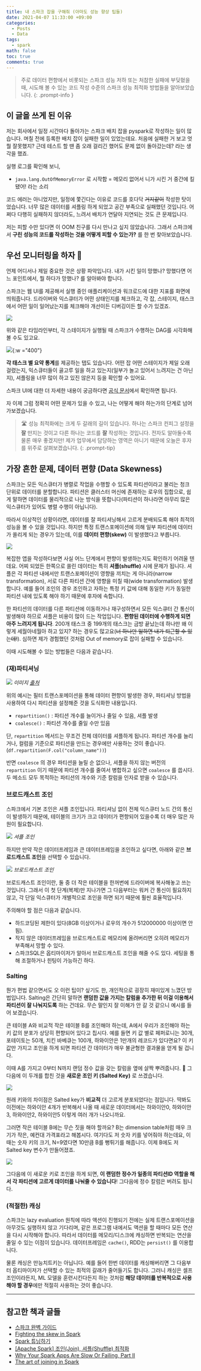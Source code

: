 ```yaml
---
title: 내 스파크 잡을 구해줘 (아마도 성능 향상 팁들)
date: 2021-04-07 11:33:00 +09:00
categories:
  - Posts
  - Data
tags:
  - spark
math: false
toc: true
comments: true
---
```

> 주로 데이터 편향에서 비롯되는 스파크 성능 저하 또는 처참한 실패에 부딪혔을 때, 시도해 볼 수 있는 코드 작성 수준의 스파크 성능 최적화 방법들을 알아보았습니다.
{: .prompt-info }

## 이 글을 쓰게 된 이유

저는 회사에서 일정 시간마다 돌아가는 스파크 배치 잡을 pyspark로 작성하는 일이 많습니다. 며칠 전에 등록한 배치 잡이 실패한 일이 있었는데요. 처음에 실패한 거 보고 엇 뭘 잘못했지? 근데 테스트 할 땐 좀 오래 걸리긴 했어도 문제 없이 돌아갔는데? 라는 생각을 했죠. 

실행 로그를 확인해 보니, 

- `java.lang.OutOfMemoryError` 로 시작함 =  메모리 없어서 니가 시킨 거 중간에 킬됐어! 라는 소리

코드 에러는 아니었지만, 일정에 쫓긴다는 이유로 코드를 호다닥 ~~거지같이~~ 작성한 탓이었습니다. 너무 많은 데이터를 셔플링 하게 되었고 공간 부족으로 실패했던 것입니다. 어쩌다 다행히 실패하지 않더라도, 느려서 배치가 연달아 지연되는 것도 큰 문제입니다.

저는 피할 수만 있다면 이 OOM 친구를 다시 만나고 싶지 않았습니다. 그래서 스파크에서 **구린 성능의 코드를 작성하는 것을 어떻게 피할 수 있는가?** 를 한 번 찾아보았습니다.

## 우선 모니터링을 하자 👀

언제 어디서나 제일 중요한 것은 상황 파악입니다. 내가 시킨 일이 망했나? 망했다면 어느 포인트에서, 뭘 하다가 망했나? 를 알아봐야 합니다. 

스파크는 웹 UI를 제공해서 실행 중인 애플리케이션과 워크로드에 대한 지표를 화면에 띄워줍니다. 드라이버와 익스큐터가 어떤 상태인지를 체크하고, 각 잡, 스테이지, 태스크에서 어떤 일이 일어났는지를 체크해야 개선이든 디버깅이든 할 수가 있겠죠.

![](/assets/img/posts/2021-04-07-dealing-with-spark-data-skew_AllJobsPageDetail.png)

 위와 같은 타임라인부터, 각 스테이지가 실행될 때 스파크가 수행하는 DAG를 시각화해 볼 수도 있고요.


![](/assets/img/posts/2021-04-07-dealing-with-spark-data-skew_job-page-detail.png){:w ="400"}

**각 태스크 별 요약 통계**를 제공하는 탭도 있습니다. 어떤 잡 어떤 스테이지가 제일 오래 걸렸는지, 익스큐터들이 골고루 일을 하고 있는지(일부가 놀고 있어서 느려지는 건 아닌지), 셔플링을 너무 많이 하고 있진 않은지 등을 확인할 수 있어요. 

스파크 UI에 대한 더 자세한 내용이 궁금하다면 [공식 문서](https://spark.apache.org/docs/3.0.0-preview/web-ui.html)에서 확인하면 됩니다.

자 이제 그럼 정확히 어떤 문제가 있을 수 있고, 나는 어떻게 해야 하는가의 단계로 넘어가보겠습니다.

> 🛣️ 성능 최적화에는 크게 두 갈래의 길이 있습니다. 하나는 스파크 컨피그 설정을 **잘** 만지는 것이고 다른 하나는 코드를 **잘** 작성하는 것입니다. 전자도 알아둘수록 물론 매우 좋겠지만! 제가 업무에서 담당하는 영역은 아니기 때문에 오늘은 후자를 위주로 살펴보겠습니다.
{: .prompt-tip}


## 가장 흔한 문제, 데이터 편향 (Data Skewness)

스파크는 모든 익스큐터가 병렬로 작업을 수행할 수 있도록 파티션이라고 불리는 청크 단위로 데이터를 분할합니다. 파티션은 클러스터 머신에 존재하는 로우의 집합으로, 쉽게 말하면 데이터를 물리적으로 나눈 방식을 뜻합니다(파티션이 하나라면 아무리 많은 익스큐터가 있어도 병렬 수행이 아닙니다).

따라서 이상적인 상황이라면, 데이터를 잘 파티셔닝해서 고르게 분배되도록 해야 최적의 성능을 볼 수 있을 것입니다. 하지만 특정 트랜스포메이션에 의해 일부 파티션에 데이터가 쏠리게 되는 경우가 있는데, 이를 **데이터 편향(skew)** 이 발생했다고 부릅니다. 

![](/assets/img/posts/2021-04-07-dealing-with-spark-data-skew_1.png)

복잡한 앱을 작성하다보면 사실 어느 단계에서 편향이 발생하는지도 확인하기 어려울 텐데요. 어찌 되었든 한쪽으로 쏠린 데이터는 특히 **셔플(shuffle)** 시에 문제가 됩니다. 셔플은 각 파티션 내에서만 트랜스포메이션이 영향을 끼치는 게 아니라(narrow transformation), 서로 다른 파티션 간에 영향을 미칠 때(wide transformation) 발생합니다. 예를 들어 조인의 경우 조인하고 자하는 특정 키 값에 대해 동일한 키가 동일한 파티션 내에 있도록 해야 하기 때문에 후자에 속합니다.

한 파티션의 데이터를 다른 파티션에 이동하거나 재구성하면서 모든 익스큐터 간 통신이 발생해야 하므로 셔플은 비용이 많이 드는 작업입니다. **편향된 데이터에 수행하게 되면 아주 느려지게 됩니다**. 200개 태스크 중 199개의 태스크는 금방 끝났는데 하나만 왜 이렇게 세월아네월아 하고 있지? 하는 경우도 많고요(~~너 하나만 일하면 내가 퇴근할 수 있는데!~~). 심하면 제가 경험했던 것처럼 Out of memory로 잡이 실패할 수 있습니다.

이때 시도해볼 수 있는 방법들은 다음과 같습니다.

### (재)파티셔닝

![](/assets/img/posts/2021-04-07-dealing-with-spark-data-skew_2.png)
_이미지 [출처](https://gritmind.blog/2020/10/16/spark_tune/)_

위의 예시는 필터 트랜스포메이션을 통해 데이터 편향이 발생한 경우, 파티셔닝 방법을 사용하여 다시 파티션을 설정해준 것을 도식화한 내용입니다.

- `repartition()` : 파티션 개수를 늘이거나 줄일 수 있음, 셔플 발생
- `coalesce()` : 파티션 개수를 줄일 수만 있음

단, `repartition` 메서드는 무조건 전체 데이터를 셔플하게 됩니다. 파티션 개수를 늘리거나, 컬럼을 기준으로 파티션을 만드는 경우에만 사용하는 것이 좋습니다. (`df.repartition(F.col("column_name"))`) 

반면 `coalesce` 의 경우 파티션을 늘릴 순 없으나, 셔플을 하지 않는 버전의 `repartition` 이기 때문에 파티션 개수를 줄여서 병합하고 싶으면 `coalesce` 를 씁시다. 두 메소드 모두 목적하는 파티션의 개수와 기준 칼럼을 인자로 받을 수 있습니다.

### 브로드캐스트 조인

스파크에서 기본 조인은 셔플 조인입니다. 파티셔닝 없이 전체 익스큐터 노드 간의 통신이 발생하기 때문에, 테이블의 크기가 크고 데이터가 편향되어 있을수록 더 매우 많은 자원이 필요합니다.

![](/assets/img/posts/2021-04-07-dealing-with-spark-data-skew_3.png)
_셔플 조인_

하지만 만약 작은 데이터프레임과 큰 데이터프레임을 조인하고 싶다면, 아래와 같은 **브로드캐스트 조인**을 선택할 수 있습니다.

![](/assets/img/posts/2021-04-07-dealing-with-spark-data-skew_4.png)
_브로드캐스트 조인_

브로드캐스트 조인이란, 둘 중 더 작은 테이블을 한꺼번에 드라이버에 복사해놓고 쓰는 것입니다. 그래서 이 첫 단계(복제)만 지나가면 그 다음부터는 워커 간 통신이 필요하지 않고, 각 단일 익스큐터가 개별적으로 조인을 하면 되기 때문에 훨씬 효율적입니다.

주의해야 할 점은 다음과 같습니다.

- 하드코딩된 제한이 있다(8GB 이상이거나 로우의 개수가 512000000 이상이면 안 됨).
- 작지 않은 데이터프레임을 브로드캐스트로 메모리에 올려버리면 오히려 메모리가 부족해서 망할 수 있다.
- 스파크SQL은 옵티마이저가 알아서 브로드캐스트 조인을 해줄 수도 있다. 세팅을 통해 조절하거나 힌팅이 가능하긴 하다.

### Salting

뭔가 편법 같으면서도 오 이런 팁이? 싶기도 한, 개인적으로 굉장히 재미있게 느꼈던 방법입니다. Salting은 간단히 말하면 **랜덤한 값을 가지는 칼럼을 추가한 뒤 이걸 이용해서 파티션이 잘 나눠지도록** 하는 건데요. 무슨 말인지 잘 이해가 안 갈 것 같으니 예시를 들어 보겠습니다.

큰 테이블 A와 비교적 작은 테이블 B를 조인해야 하는데, A에서 우리가 조인해야 하는 키 값의 분포가 상당히 편향되어 있다고 칩시다. 예를 들면 키 값 별로 페퍼로니는 30개, 포테이토는 50개, 치킨 바베큐는 100개, 하와이안은 1만개의 레코드가 있다면요? 이 키 값만 가지고 조인을 하게 되면 파티션 간 데이터가 매우 불균형한 결과물을 얻게 될 겁니다.

이때 A를 가지고 0부터 N까지 랜덤 정수 값을 갖는 칼럼을 옆에 살짝 뿌려줍니다. 🧂  그다음에 이 두개를 합친 것을 **새로운 조인 키 (Salted Key)** 로 쓰겠습니다.

![](/assets/img/posts/2021-04-07-dealing-with-spark-data-skew_5.png)

원래 키와의 차이점은 Salted key가 **비교적** 더 고르게 분포되었다는 점입니다. 딱봐도 이전에는 하와이안 4개가 반복해서 나올 때 새로운 데이터에서는 하와이안0, 하와이안3, 하와이안2, 하와이안5 이렇게 여러 개가 나오니까요.

그러면 작은 테이블 B에는 무슨 짓을 해야 할까요? B는 dimension table처럼 매우 크기가 작은, 예컨대 가격표라고 해봅시다. 여기다도 저 숫자 키를 넣어줘야 하는데요, 이때는 숫자 키의 크기, N=9였다면 10만큼 B를 뻥튀기를 해줍니다. 이제 B에도 저 Salted key 변수가 만들어졌죠.

![](/assets/img/posts/2021-04-07-dealing-with-spark-data-skew_6.png)


그다음에 이 새로운 키로 조인을 하게 되면, **이 랜덤한 정수가 일종의 파티션ID 역할을 해서 각 파티션에 고르게 데이터를 나눠줄 수 있습니다**! 그다음에 정수 칼럼은 버려도 됩니다.

### (적절한) 캐싱

스파크는 lazy evaluation 원칙에 따라 액션이 진행되기 전에는 실제 트랜스포메이션을 아무것도 실행하지 않고 기다리며, 같은 프로그램 내에서도 액션을 할 때마다 모든 연산을 다시 시작해야 합니다. 따라서 데이터를 메모리/디스크에 캐싱하면 반복되는 연산을 줄일 수 있는 이점이 있습니다. 데이터프레임은 `cache()`, RDD는 `persist()` 를 이용합니다.

물론 캐싱은 만능치트키는 아닙니다. 예를 들어 한번 데이터를 캐싱해버리면 그 다음부터 옵티마이저가 선택할 수 있는 최적의 갈래가 줄어들기도 합니다. 그러니 캐싱은 셀프 조인이라든지, ML 모델을 훈련시킨다든지 하는 것처럼 **해당 데이터를 반복적으로 사용해야 할 경우**에만 적절히 사용하는 것이 좋습니다.

  
---

  
## 참고한 책과 글들

- [스파크 완벽 가이드](https://www.hanbit.co.kr/store/books/look.php?p_code=B6709029941)
- [Fighting the skew in Spark](https://datarus.wordpress.com/2015/05/04/fighting-the-skew-in-spark/)
- [Spark 튜닝하기](https://gritmind.blog/2020/10/16/spark_tune/)
- [[Apache Spark] 조인(Join), 셔플(Shuffle) 최적화](https://jaemunbro.medium.com/apache-spark-조인-join-최적화-c9e54d20ae06)
- [Why Your Spark Apps Are Slow Or Failing, Part II](https://dzone.com/articles/why-your-spark-apps-are-slow-or-failing-part-ii-da)
- [The art of joining in Spark](https://towardsdatascience.com/the-art-of-joining-in-spark-dcbd33d693c)



